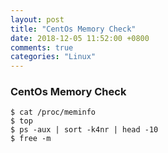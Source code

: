 ```yaml
---
layout: post
title: "CentOs Memory Check"
date: 2018-12-05 11:52:00 +0800
comments: true
categories: "Linux"
---
```


### CentOs Memory Check ###

```
$ cat /proc/meminfo
$ top
$ ps -aux | sort -k4nr | head -10
$ free -m
```

 


